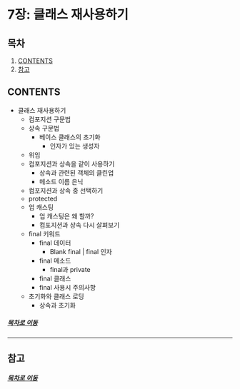 7장: 클래스 재사용하기
=====
## 목차
1. [CONTENTS](#CONTENTS)
2. [참고](#참고)

## CONTENTS
* 클래스 재사용하기
	* 컴포지션 구문법
	* 상속 구문법
		* 베이스 클래스의 초기화
			* 인자가 있는 생성자
	* 위임
	* 컴포지션과 상속을 같이 사용하기
		* 상속과 관련된 객체의 클린업
		* 메소드 이름 은닉
	* 컴포지션과 상속 중 선택하기
	* protected
	* 업 캐스팅
		* 업 캐스팅은 왜 할까?
		* 컴포지션과 상속 다시 살펴보기
	* final 키워드
		* final 데이터
			* Blank final | final 인자
		* final 메소드
			* final과 private
		* final 클래스
		* final 사용시 주의사항
	* 초기화와 클래스 로딩
		* 상속과 초기화

##### [목차로 이동](#목차)
- - -

## 참고

##### [목차로 이동](#목차)